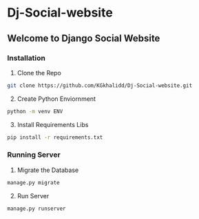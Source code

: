 # Dj-Social-website
## Welcome to Django Social Website

### Installation

1. Clone the Repo

```sh
git clone https://github.com/KGkhalidd/Dj-Social-website.git
```

2. Create Python Enviornment

```sh
python -m venv ENV
```

3. Install Requirements Libs

```sh
pip install -r requirements.txt
```
### Running Server 

1. Migrate the Database 
```sh
manage.py migrate
```

2. Run Server 
```sh
manage.py runserver
```
